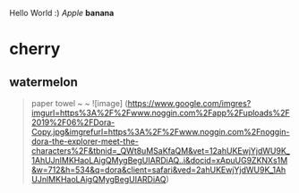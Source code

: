 Hello World :)
*Apple*
**banana**
# cherry 
## watermelon
> paper towel ~ ~
![image] (https://www.google.com/imgres?imgurl=https%3A%2F%2Fwww.noggin.com%2Fapp%2Fuploads%2F2019%2F06%2FDora-Copy.jpg&imgrefurl=https%3A%2F%2Fwww.noggin.com%2Fnoggin-dora-the-explorer-meet-the-characters%2F&tbnid=_QWt8uMSaKfaQM&vet=12ahUKEwjYjdWU9K_1AhUJnlMKHaoLAigQMygBegUIARDiAQ..i&docid=xApuUG9ZKNXs1M&w=712&h=534&q=dora&client=safari&ved=2ahUKEwjYjdWU9K_1AhUJnlMKHaoLAigQMygBegUIARDiAQ)
